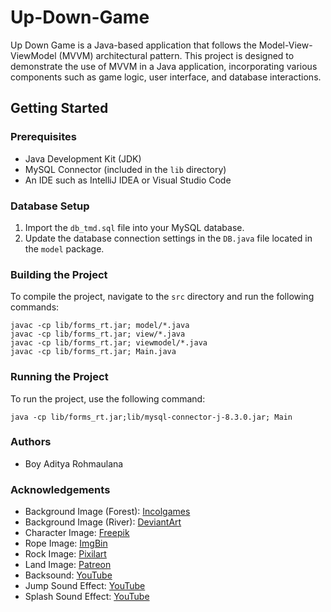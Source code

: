 # Up-Down-Game

Up Down Game is a Java-based application that follows the Model-View-ViewModel (MVVM) architectural pattern. This project is designed to demonstrate the use of MVVM in a Java application, incorporating various components such as game logic, user interface, and database interactions.

## Getting Started

### Prerequisites

- Java Development Kit (JDK)
- MySQL Connector (included in the `lib` directory)
- An IDE such as IntelliJ IDEA or Visual Studio Code

### Database Setup
1. Import the `db_tmd.sql` file into your MySQL database.
2. Update the database connection settings in the `DB.java` file located in the `model` package.


### Building the Project

To compile the project, navigate to the `src` directory and run the following commands:

```
javac -cp lib/forms_rt.jar; model/*.java
javac -cp lib/forms_rt.jar; view/*.java
javac -cp lib/forms_rt.jar; viewmodel/*.java
javac -cp lib/forms_rt.jar; Main.java
```

### Running the Project
To run the project, use the following command:
```
java -cp lib/forms_rt.jar;lib/mysql-connector-j-8.3.0.jar; Main
```

### Authors
- Boy Aditya Rohmaulana

### Acknowledgements

- Background Image (Forest): [Incolgames](https://incolgames.itch.io/forest-pixel-art-parallax)
- Background Image (River): [DeviantArt](https://www.deviantart.com/5ldo0on/art/River-668927586)
- Character Image: [Freepik](https://www.freepik.com/free-vector/flat-design-pixel-art-character-element-set_32390045.htm)
- Rope Image: [ImgBin](https://imgbin.com/png/90d31YyT/vine-rope-png)
- Rock Image: [Pixilart](https://www.pixilart.com/art/rock-32x32-340269d0d0eebdd)
- Land Image: [Patreon](https://www.patreon.com/posts/pixel-practice-55798345)
- Backsound: [YouTube](https://youtu.be/sU77abq6-o4?si=Fd1N46auceSFGqDL)
- Jump Sound Effect: [YouTube](https://youtu.be/561qHylVC_o?si=WdkFHCB0nXBrLRa9)
- Splash Sound Effect: [YouTube](https://youtu.be/bpBLyDZRJDU?si=bGaLM1nMq_mEom2q)
